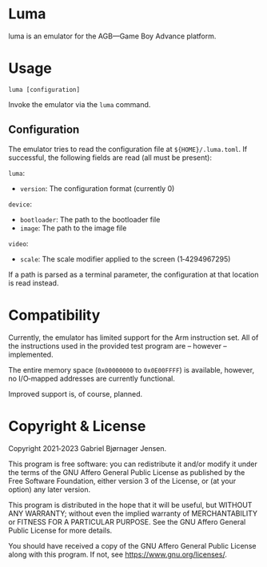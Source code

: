 # Luma

luma is an emulator for the AGB&mdash;Game Boy Advance platform.

# Usage

```
luma [configuration]
```

Invoke the emulator via the `luma` command.

## Configuration

The emulator tries to read the configuration file at `${HOME}/.luma.toml`. If successful, the following fields are read (all must be present):

`luma`:
 * `version`:    The configuration format (currently 0)

`device`:
 * `bootloader`: The path to the bootloader file
 * `image`:      The path to the image file

`video`:
 * `scale`:      The scale modifier applied to the screen (1&hyphen;4294967295)

If a path is parsed as a terminal parameter, the configuration at that location is read instead.

# Compatibility

Currently, the emulator has limited support for the Arm instruction set. All of the instructions used in the provided test program are &ndash; however &ndash; implemented.

The entire memory space (`0x00000000` to `0x0E00FFFF`) is available, however, no I/O&hyphen;mapped addresses are currently functional.

Improved support is, of course, planned.

# Copyright & License

Copyright 2021&hyphen;2023 Gabriel Bjørnager Jensen.

This program is free software: you can redistribute it and/or modify it under the terms of the GNU Affero General Public License as published by the Free Software Foundation, either version 3 of the License, or (at your option) any later version.

This program is distributed in the hope that it will be useful, but WITHOUT ANY WARRANTY; without even the implied warranty of MERCHANTABILITY or FITNESS FOR A PARTICULAR PURPOSE. See the GNU Affero General Public License for more details.

You should have received a copy of the GNU Affero General Public License along with this program. If not, see <https://www.gnu.org/licenses/>.
